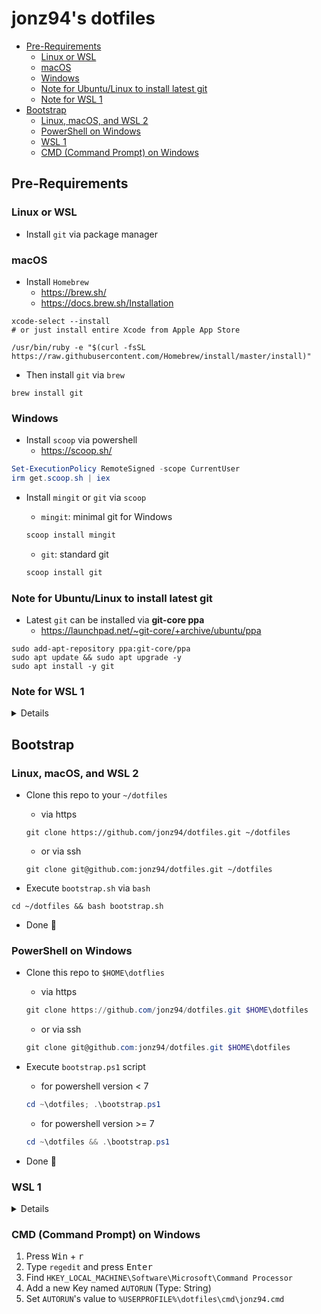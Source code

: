 # jonz94's dotfiles

- [Pre-Requirements](#pre-requirements)
    - [Linux or WSL](#linux-or-wsl)
    - [macOS](#macos)
    - [Windows](#windows)
    - [Note for Ubuntu/Linux to install latest git](#note-for-ubuntulinux-to-install-latest-git)
    - [Note for WSL 1](#note-for-wsl-1)
- [Bootstrap](#bootstrap)
    - [Linux, macOS, and WSL 2](#linux-macos-and-wsl-2)
    - [PowerShell on Windows](#powershell-on-windows)
    - [WSL 1](#wsl-1)
    - [CMD (Command Prompt) on Windows](#cmd-command-prompt-on-windows)

## Pre-Requirements

### Linux or WSL

- Install `git` via package manager

### macOS

- Install `Homebrew`
    - https://brew.sh/
    - https://docs.brew.sh/Installation

```shell
xcode-select --install
# or just install entire Xcode from Apple App Store

/usr/bin/ruby -e "$(curl -fsSL https://raw.githubusercontent.com/Homebrew/install/master/install)"
```

- Then install `git` via `brew`

```shell
brew install git
```

### Windows

- Install `scoop` via powershell
    - https://scoop.sh/

```powershell
Set-ExecutionPolicy RemoteSigned -scope CurrentUser
irm get.scoop.sh | iex
```

- Install `mingit` or `git` via `scoop`

    - `mingit`: minimal git for Windows

    ```powershell
    scoop install mingit
    ```

    - `git`: standard git

    ```powershell
    scoop install git
    ```

### Note for Ubuntu/Linux to install latest git

- Latest `git` can be installed via **git-core ppa**
    - https://launchpad.net/~git-core/+archive/ubuntu/ppa

```shell
sudo add-apt-repository ppa:git-core/ppa
sudo apt update && sudo apt upgrade -y
sudo apt install -y git
```

### Note for WSL 1

<details>

- Create `/etc/wsl.conf` inside the WSL system

- Copy the content of [wsl.conf](wsl/wsl.conf) into `/etc/wsl.conf`

- Restart WSL via the following powershell command (Administrator permissoin is required):

```powershell
net stop LxssManager
```

- Or use [gsudo](https://github.com/gerardog/gsudo)

    - Install `gsudo`

    ```powershell
    scoop install gsudo
    ```

    - Use `sudo` to get Administrator permission

    ```powershell
    sudo net stop LxssManager
    ```

</details>

## Bootstrap

### Linux, macOS, and WSL 2

- Clone this repo to your `~/dotfiles`

    - via https

    ```shell
    git clone https://github.com/jonz94/dotfiles.git ~/dotfiles
    ```

    - or via ssh

    ```shell
    git clone git@github.com:jonz94/dotfiles.git ~/dotfiles
    ```

- Execute `bootstrap.sh` via `bash`

```
cd ~/dotfiles && bash bootstrap.sh
```

- Done 🎉

### PowerShell on Windows

- Clone this repo to `$HOME\dotflies`

    - via https

    ```powershell
    git clone https://github.com/jonz94/dotfiles.git $HOME\dotfiles
    ```

    - or via ssh

    ```powershell
    git clone git@github.com:jonz94/dotfiles.git $HOME\dotfiles
    ```

- Execute `bootstrap.ps1` script

    - for powershell version < 7

    ```powershell
    cd ~\dotfiles; .\bootstrap.ps1
    ```

    - for powershell version >= 7

    ```powershell
    cd ~\dotfiles && .\bootstrap.ps1
    ```

- Done 🎉

### WSL 1

<details>

> NOTE: ALL STEP SHOULD BE DONE INSIDE WSL 1!

- Set `umask` to 0022

```shell
umask 0022
```

- Clone this repo to `/c/Users/<WindowsUserName>/dotfiles`, this will make sure that all the files are save in **Windows file system**, also make sure that all files are using `LF` as EOL.

    - via https

    ```shell
    git clone https://github.com/jonz94/dotfiles.git /c/Users/$(powershell.exe '$env:UserName' | tr -d $'\r')/dotfiles
    ```

    - or via ssh

    ```shell
    git clone git@github.com:jonz94/dotfiles.git /c/Users/$(powershell.exe '$env:UserName' | tr -d $'\r')/dotfiles
    ```

- **In WSL 1**, create a symbolic link via following command:

```shell
ln -s /c/Users/$(powershell.exe '$env:UserName' | tr -d $'\r')/dotfiles ~/dotfiles
```

> These step are important! And the reason is [Do not change Linux files using Windows apps and tools](https://blogs.msdn.microsoft.com/commandline/2016/11/17/do-not-change-linux-files-using-windows-apps-and-tools/)
>
> If you want to use **both Windows Tools and Linux Tools** to changing some files or directories in WSL. The solution I found is:
> - Put those thing in Windows file system. (This makes Windows Tools happy.)
> - In WSL, **create a symbolic link** which points to file/directory in Windows file system. (This makes Linux Tools happy.)

- Execute `bootstrap.sh` via `bash` to settting up WSL.

```shell
cd ~/dotfiles && bash bootstrap.sh
```

- Done 🎉

</details>

### CMD (Command Prompt) on Windows

1. Press <kbd>Win</kbd> + <kbd>r</kbd>
2. Type `regedit` and press <kbd>Enter</kbd>
3. Find `HKEY_LOCAL_MACHINE\Software\Microsoft\Command Processor`
4. Add a new Key named `AUTORUN` (Type: String)
5. Set `AUTORUN`'s value to `%USERPROFILE%\dotfiles\cmd\jonz94.cmd`
